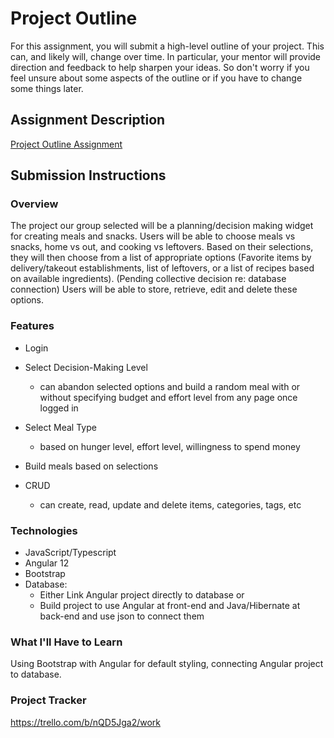 # Project Outline
For this assignment, you will submit a high-level outline of your project. This can, and likely will, change over time. In particular, your mentor will provide direction and feedback to help sharpen your ideas. So don't worry if you feel unsure about some aspects of the outline or if you have to change some things later.

## Assignment Description
[Project Outline Assignment](https://education.launchcode.org/liftoff/modules/assignments/project-outline)

## Submission Instructions

### Overview
The project our group selected will be a planning/decision making widget for creating meals and snacks.  Users will be able to choose meals vs snacks, home vs out, and cooking vs leftovers.  Based on their selections, they will then choose from a list of appropriate options (Favorite items by delivery/takeout establishments, list of leftovers, or a list of recipes based on available ingredients).  (Pending collective decision re: database connection)  Users will be able to store, retrieve, edit and delete these options.  
### Features
- Login

- Select Decision-Making Level
  - can abandon selected options and build a random meal with or without specifying budget and effort level from any page once logged in

- Select Meal Type
  - based on hunger level, effort level, willingness to spend money

- Build meals based on selections

- CRUD
  - can create, read, update and delete items, categories, tags, etc
### Technologies
- JavaScript/Typescript
- Angular 12
- Bootstrap
- Database:
  - Either Link Angular project directly to database 
            or
  - Build project to use Angular at front-end and Java/Hibernate at back-end and use json to connect them
### What I'll Have to Learn
Using Bootstrap with Angular for default styling, connecting Angular project to database.
### Project Tracker
https://trello.com/b/nQD5Jga2/work
